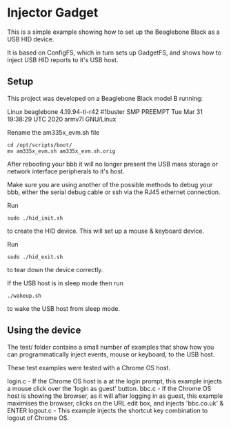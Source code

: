 # Injector Gadget

This is a simple example showing how to set up the Beaglebone Black as a USB HID device.

It is based on ConfigFS, which in turn sets up GadgetFS, and shows how to inject USB HID reports to it's USB host.

## Setup

This project was developed on a Beaglebone Black model B running:

Linux beaglebone 4.19.94-ti-r42 #1buster SMP PREEMPT Tue Mar 31 19:38:29 UTC 2020 armv7l GNU/Linux

Rename the am335x_evm.sh file

	cd /opt/scripts/boot/
	mv am335x_evm.sh am335x_evm.sh.orig

After rebooting your bbb it will no longer present the USB mass storage or network interface peripherals to it's host.  

Make sure you are using another of the possible methods to debug your bbb, either the serial debug cable or ssh via the RJ45 ethernet connection.

Run 

	sudo ./hid_init.sh

to create the HID device.  This will set up a mouse & keyboard device.

Run

	sudo ./hid_exit.sh

to tear down the device correctly.

If the USB host is in sleep mode then run

	./wakeup.sh

to wake the USB host from sleep mode.

## Using the device

The test/ folder contains a small number of examples that show how you can programmatically inject events, mouse or keyboard, to the USB host.

These test examples were tested with a Chrome OS host.  

login.c - If the Chrome OS host is a at the login prompt, this example injects a mouse click over the 'login as guest' button.
bbc.c - If the Chrome OS host is showing the browser, as it will after logging in as guest, this example maximises the browser, clicks on the URL edit box, and injects 'bbc.co.uk' & ENTER
logout.c - This example injects the shortcut key combination to logout of Chrome OS.







